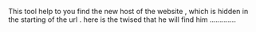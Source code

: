 This tool help to you find the new host of the website , which is hidden in the starting of the url . here is the twised that he will find him .............
